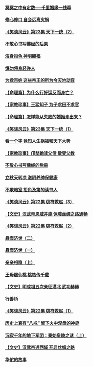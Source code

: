 #### [冥冥之中有定数──千里姻缘一线牵](../pages/prog647/a102643074.md?t=08140300) 

#### [修心修口 自会远离灾祸](../pages/prog647/a102643036.md?t=08140300) 

#### [《笑谈风云》第23集 天下一统（2）](../pages/prog647/a102643014.md?t=08140300) 

#### [不敬心书写佛经的后果](../pages/prog647/a102642368.md?t=08140300) 

#### [洁身拒色 神明赐福](../pages/prog647/a102642363.md?t=08140300) 

#### [慎勿将身轻许人](../pages/prog647/a102642222.md?t=08140300) 

#### [为救百姓 这些帝王的所为令天地动容](../pages/prog647/a102642052.md?t=08140300) 

#### [【命理篇】为什么行好运反而身亡？](../pages/prog647/a102641592.md?t=08140300) 

#### [【家教珍事】王猛知子 为子求田不求官](../pages/prog647/a102641580.md?t=08140300) 

#### [【命理篇】怎样能从失败的婚姻走出来？](../pages/prog647/a102640802.md?t=08140300) 

#### [《笑谈风云》第23集 天下一统（1）](../pages/prog647/a102640791.md?t=08140300) 

#### [看一个字 竟知人生祸福和天下大势](../pages/prog647/a102640137.md?t=08140300) 

#### [【家教珍事】邝埜跪读父信 敬受父教](../pages/prog647/a102640131.md?t=08140300) 

#### [不敬心书写佛经的后果](../pages/prog647/a102639970.md?t=08140300) 

#### [立秋天转凉 滋阴养肺保健康](../pages/prog647/a102639236.md?t=08140300) 

#### [不欺暗室 拒色及第的读书人](../pages/prog647/a102639223.md?t=08140300) 

#### [《笑谈风云》第22集 窃符救赵（3）](../pages/prog647/a102639213.md?t=08140300) 

#### [【文史】汉武帝恩威并施 保障丝绸之路通畅](../pages/prog647/a102638665.md?t=08140300) 

#### [《笑谈风云》第22集 窃符救赵（2）](../pages/prog647/a102638635.md?t=08140300) 

#### [悬壶济世（二）](../pages/prog647/a102637876.md?t=08140300) 

#### [悬壶济世（一）](../pages/prog647/a102637864.md?t=08140300) 

#### [亲亲相隐（上）](../pages/prog647/a102637311.md?t=08140300) 

#### [王母赐仙桃 桃核传千载](../pages/prog647/a102636523.md?t=08140300) 

#### [【文史】明成祖五次亲征漠北 武功赫赫](../pages/prog647/a102636519.md?t=08140300) 

#### [行善桥](../pages/prog647/a102636040.md?t=08140300) 

#### [《笑谈风云》第22集 窃符救赵（1）](../pages/prog647/a102636037.md?t=08140300) 

#### [历史上真有“八戒” 留下火中涅盘的神迹](../pages/prog647/a102635944.md?t=08140300) 

#### [沉寂千年的地下军团：秦始皇陵之谜（上）](../pages/prog647/a102635362.md?t=08140300) 

#### [【文史】汉武帝通西域 开启丝绸之路](../pages/prog647/a102635355.md?t=08140300) 

#### [华佗的故事](../pages/prog647/a102632432.md?t=08140300) 

